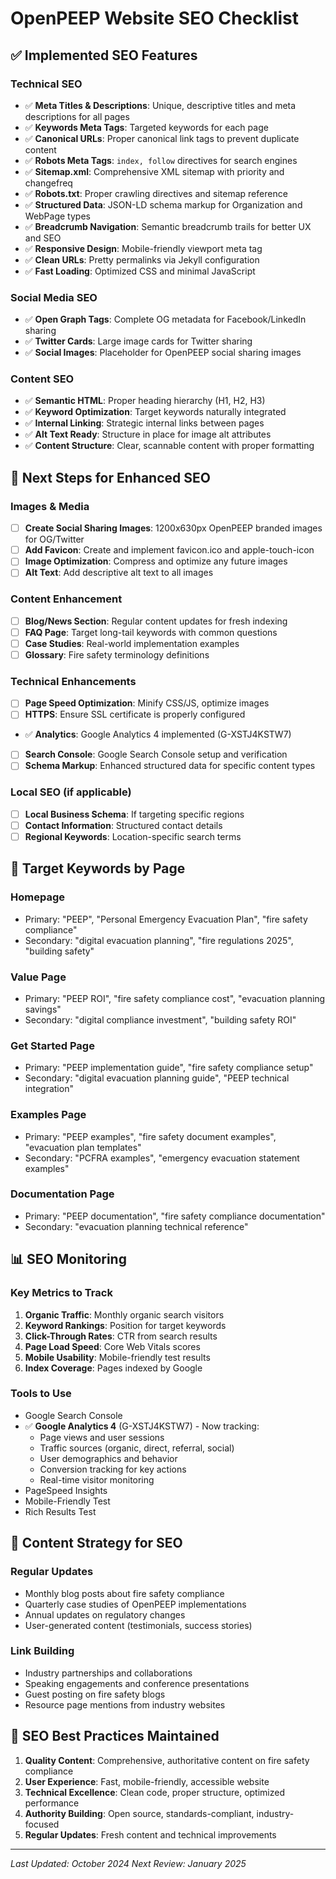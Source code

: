 # OpenPEEP Website SEO Checklist

## ✅ Implemented SEO Features

### Technical SEO
- ✅ **Meta Titles & Descriptions**: Unique, descriptive titles and meta descriptions for all pages
- ✅ **Keywords Meta Tags**: Targeted keywords for each page
- ✅ **Canonical URLs**: Proper canonical link tags to prevent duplicate content
- ✅ **Robots Meta Tags**: `index, follow` directives for search engines
- ✅ **Sitemap.xml**: Comprehensive XML sitemap with priority and changefreq
- ✅ **Robots.txt**: Proper crawling directives and sitemap reference
- ✅ **Structured Data**: JSON-LD schema markup for Organization and WebPage types
- ✅ **Breadcrumb Navigation**: Semantic breadcrumb trails for better UX and SEO
- ✅ **Responsive Design**: Mobile-friendly viewport meta tag
- ✅ **Clean URLs**: Pretty permalinks via Jekyll configuration
- ✅ **Fast Loading**: Optimized CSS and minimal JavaScript

### Social Media SEO
- ✅ **Open Graph Tags**: Complete OG metadata for Facebook/LinkedIn sharing
- ✅ **Twitter Cards**: Large image cards for Twitter sharing
- ✅ **Social Images**: Placeholder for OpenPEEP social sharing images

### Content SEO
- ✅ **Semantic HTML**: Proper heading hierarchy (H1, H2, H3)
- ✅ **Keyword Optimization**: Target keywords naturally integrated
- ✅ **Internal Linking**: Strategic internal links between pages
- ✅ **Alt Text Ready**: Structure in place for image alt attributes
- ✅ **Content Structure**: Clear, scannable content with proper formatting

## 🔄 Next Steps for Enhanced SEO

### Images & Media
- [ ] **Create Social Sharing Images**: 1200x630px OpenPEEP branded images for OG/Twitter
- [ ] **Add Favicon**: Create and implement favicon.ico and apple-touch-icon
- [ ] **Image Optimization**: Compress and optimize any future images
- [ ] **Alt Text**: Add descriptive alt text to all images

### Content Enhancement
- [ ] **Blog/News Section**: Regular content updates for fresh indexing
- [ ] **FAQ Page**: Target long-tail keywords with common questions
- [ ] **Case Studies**: Real-world implementation examples
- [ ] **Glossary**: Fire safety terminology definitions

### Technical Enhancements
- [ ] **Page Speed Optimization**: Minify CSS/JS, optimize images
- [ ] **HTTPS**: Ensure SSL certificate is properly configured
- ✅ **Analytics**: Google Analytics 4 implemented (G-XSTJ4KSTW7)
- [ ] **Search Console**: Google Search Console setup and verification
- [ ] **Schema Markup**: Enhanced structured data for specific content types

### Local SEO (if applicable)
- [ ] **Local Business Schema**: If targeting specific regions
- [ ] **Contact Information**: Structured contact details
- [ ] **Regional Keywords**: Location-specific search terms

## 🎯 Target Keywords by Page

### Homepage
- Primary: "PEEP", "Personal Emergency Evacuation Plan", "fire safety compliance"
- Secondary: "digital evacuation planning", "fire regulations 2025", "building safety"

### Value Page
- Primary: "PEEP ROI", "fire safety compliance cost", "evacuation planning savings"
- Secondary: "digital compliance investment", "building safety ROI"

### Get Started Page
- Primary: "PEEP implementation guide", "fire safety compliance setup"
- Secondary: "digital evacuation planning guide", "PEEP technical integration"

### Examples Page
- Primary: "PEEP examples", "fire safety document examples", "evacuation plan templates"
- Secondary: "PCFRA examples", "emergency evacuation statement examples"

### Documentation Page
- Primary: "PEEP documentation", "fire safety compliance documentation"
- Secondary: "evacuation planning technical reference"

## 📊 SEO Monitoring

### Key Metrics to Track
1. **Organic Traffic**: Monthly organic search visitors
2. **Keyword Rankings**: Position for target keywords
3. **Click-Through Rates**: CTR from search results
4. **Page Load Speed**: Core Web Vitals scores
5. **Mobile Usability**: Mobile-friendly test results
6. **Index Coverage**: Pages indexed by Google

### Tools to Use
- Google Search Console
- ✅ **Google Analytics 4** (G-XSTJ4KSTW7) - Now tracking:
  - Page views and user sessions
  - Traffic sources (organic, direct, referral, social)
  - User demographics and behavior
  - Conversion tracking for key actions
  - Real-time visitor monitoring
- PageSpeed Insights
- Mobile-Friendly Test
- Rich Results Test

## 🚀 Content Strategy for SEO

### Regular Updates
- Monthly blog posts about fire safety compliance
- Quarterly case studies of OpenPEEP implementations
- Annual updates on regulatory changes
- User-generated content (testimonials, success stories)

### Link Building
- Industry partnerships and collaborations
- Speaking engagements and conference presentations
- Guest posting on fire safety blogs
- Resource page mentions from industry websites

## 📝 SEO Best Practices Maintained

1. **Quality Content**: Comprehensive, authoritative content on fire safety compliance
2. **User Experience**: Fast, mobile-friendly, accessible website
3. **Technical Excellence**: Clean code, proper structure, optimized performance
4. **Authority Building**: Open source, standards-compliant, industry-focused
5. **Regular Updates**: Fresh content and technical improvements

---

*Last Updated: October 2024*
*Next Review: January 2025*
